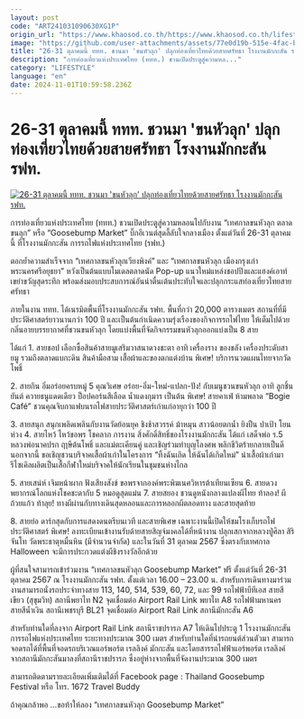 ```yaml
---
layout: post
code: "ART241031090630XG1P"
origin_url: "https://www.khaosod.co.th/https://www.khaosod.co.th/lifestyle/travel/news_9474880"
image: "https://github.com/user-attachments/assets/77e0d19b-515e-4fac-b8cc-76f58012e217"
title: "26-31 ตุลาคมนี้ ททท. ชวนมา 'ขนหัวลุก' ปลุกท่องเที่ยวไทยด้วยสายศรัทธา โรงงานมักกะสัน รฟท."
description: "การท่องเที่ยวแห่งประเทศไทย (ททท.) ชวนเปิดประตูสู่ความหล..."
category: "LIFESTYLE"
language: "en"
date: 2024-11-01T10:59:58.236Z
---
```


# 26-31 ตุลาคมนี้ ททท. ชวนมา 'ขนหัวลุก' ปลุกท่องเที่ยวไทยด้วยสายศรัทธา โรงงานมักกะสัน รฟท.

[![26-31 ตุลาคมนี้ ททท. ชวนมา 'ขนหัวลุก' ปลุกท่องเที่ยวไทยด้วยสายศรัทธา โรงงานมักกะสัน รฟท.](https://www.khaosod.co.th/wpapp/uploads/2024/10/KV-GB-Market-01.jpg "26-31 ตุลาคมนี้ ททท. ชวนมา 'ขนหัวลุก' ปลุกท่องเที่ยวไทยด้วยสายศรัทธา โรงงานมักกะสัน รฟท.")](https://www.khaosod.co.th/wpapp/uploads/2024/10/KV-GB-Market-01.jpg)

การท่องเที่ยวแห่งประเทศไทย (ททท.) ชวนเปิดประตูสู่ความหลอนไปกับงาน “เทศกาลขนหัวลุก ตลาดขนลุก” หรือ “Goosebump Market” บิ๊กอีเวนต์สุดลี้ลับใจกลางเมือง ตั้งแต่วันที่ 26-31 ตุลาคมนี้ ที่โรงงานมักกะสัน การรถไฟแห่งประเทศไทย (รฟท.)

ตอกย้ำความสำเร็จจาก “เทศกาลขนหัวลุกเวียงพิงค์” และ “เทศกาลขนหัวลุก เมืองกรุงเก่า พระนครศรีอยุธยา” หวังเป็นต้นแบบโมเดลตลาดนัด Pop-up แนวใหม่แหล่งชอปปิงและแฮงค์เอาท์เขย่าขวัญสุดระทึก พร้อมส่งมอบประสบการณ์อันน่าตื่นเต้นประทับใจและปลุกกระแสท่องเที่ยวไทยสายศรัทธา

ภายในงาน ททท. ได้เนรมิตพื้นที่โรงงานมักกะสัน รฟท. พื้นที่กว่า 20,000 ตารางเมตร สถานที่ที่มีประวัติศาสตร์ยาวนานกว่า 100 ปี และเป็นต้นกำเนิดความรุ่งเรืองของกิจการรถไฟไทย ให้เต็มไปด้วยกลิ่นอายบรรยากาศที่ชวนขนหัวลุก โดยแบ่งพื้นที่จัดกิจกรรมขนหัวลุกออกแบ่งเป็น 8 สาย

ได้แก่ 1. สายชอป เลือกซื้อสินค้าสายมูเสริมวาสนาดวงชะตา อาทิ เครื่องราง ของขลัง เครื่องประดับสายมู รวมถึงตลาดแบกะดิน สินค้ามือสาม เสื้อผ้าและของตกแต่งบ้าน พิเศษ! บริการนวดแผนไทยจากวัดโพธิ์

2\. สายกิน อิ่มอร่อยครบหมู่ 5 คุณวิเศษ อร่อย-อิ่ม-ใหม่-แปลก-ปัง! กับเมนูชวนขนหัวลุก อาทิ ลูกชิ้นยันต์ ควายธนูแดดเดียว ป็อปคอร์นสีเลือด น้ำแดงกุมาร เป็นต้น พิเศษ! สายคาเฟ่ ห้ามพลาด “Bogie Café” ชวนคุณจิบกาแฟบนรถไฟสายประวัติศาสตร์เก่าแก่อายุกว่า 100 ปี

3\. สายสนุก สนุกเพลิดเพลินกับงานวัดย้อนยุค ชิงช้าสวรรค์ ม้าหมุน สาวน้อยตกน้ำ ยิงปืน ปาเป้า โยนห่วง 4. สายไหว้ ไหว้ขอพร โชคลาภ การงาน สิ่งศักดิ์สิทธิ์ของโรงงานมักกะสัน ได้แก่ เสด็จพ่อ ร.5 หลวงพ่อนาคปรก ฤาษีต้นโพธิ์ และแม่ตะเคียนคู่ และเชิญร่วมทำบุญโลงศพ พลิกชีวิตร้ายกลายเป็นดี นอกจากนี้ ขอเชิญชวนบริจาคเสื้อผ้าเก่าในโครงการ “ทิ้งฉันเถิด ให้ฉันได้เกิดใหม่” นำเสื้อผ้าเก่ามารีไซเคิลผลิตเป็นเสื้อกีฬาใหม่บริจาคให้นักเรียนในชุมชนห่างไกล

5\. สายเสน่ห์ เจิมหน้าผาก ฟังเสียงสังข์ ขอพรจากองค์พระพิฆเนศวิหารต้าเทียนเซียน 6. สายดวง พยากรณ์โลกแห่งโชคชะตากับ 5 หมอดูสุดแม่น 7. สายสยอง ชวนดูหนังกลางแปลงผีไทย ท้าลอง! ผีถ้วยแก้ว ท้าลุย! ทางผีผ่านกับทางเดินสุดหลอนและการหลอกผีตลอดทาง และสายสุดท้าย

8\. สายย่อ ดาร์กสุดกับการแสดงดนตรีบนเวที และสายพิเศษ เฉพาะงานนี้เปิดให้ชมโรงเก็บรถไฟประวัติศาสตร์ พิเศษ! ลงทะเบียนเข้างานรับด้ายสายสิญจ์มงคลได้ที่หน้างาน ปลุกเสกจากหลวงปู่ศิลา สิริจันโท วัดพระธาตุหมื่นหิน (มีจำนวนจำกัด) และในวันที่ 31 ตุลาคม 2567 ซึ่งตรงกับเทศกาล Halloween จะมีการประกวดแต่งผีชิงรางวัลอีกด้วย

ผู้ที่สนใจสามารถเข้าร่วมงาน “เทศกาลขนหัวลุก Goosebump Market” ฟรี ตั้งแต่วันที่ 26-31 ตุลาคม 2567 ณ โรงงานมักกะสัน รฟท. ตั้งแต่เวลา 16.00 – 23.00 น. สำหรับการเดินทางมาร่วมงานสามารถนั่งรถประจำทางสาย 113, 140, 514, 539, 60, 72, และ 99 รถไฟฟ้าบีทีเอส สายสีเขียว (สุขุมวิท) สถานีพยาไท N2 จุดเชื่อมต่อ Airport Rail Link พยาไท A8 รถไฟฟ้ามหานคร สายสีน้ำเงิน สถานีเพชรบุรี BL21 จุดเชื่อมต่อ Airport Rail Link สถานีมักกะสัน A6

สำหรับท่านใดที่ลงจาก Airport Rail Link สถานีราชปรารภ A7 ให้เดินไปประตู 1 โรงงานมักกะสัน การรถไฟแห่งประเทศไทย ระยะทางประมาณ 300 เมตร สำหรับท่านใดที่นำรถยนต์ส่วนตัวมา สามารถจอดรถได้ที่พื้นที่จอดรถบริเวณแอร์พอร์ต เรลลิงค์ มักกะสัน และโดยสารรถไฟฟ้าแอร์พอร์ต เรลลิงค์จากสถานีมักกะสันมาลงที่สถานีราชปรารภ ซึ่งอยู่ห่างจากพื้นที่จัดงานประมาณ 300 เมตร

สามารถติดตามรายละเอียดเพิ่มเติมได้ที่ Facebook page : Thailand Goosebump Festival หรือ โทร. 1672 Travel Buddy

ถ้าคุณกล้าพอ …ขอท้าให้ลอง “เทศกาลขนหัวลุก Goosebump Market”